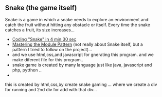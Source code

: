 ## Snake (the game itself)

Snake is a game in which a snake needs to explore an environment and catch the fruit without hitting any obstacle or itself. Every time the snake catches a fruit, its size increases...

- [Coding "Snake" in 4 min 30 sec](https://www.youtube.com/watch?v=xGmXxpIj6vs)
- [Mastering the Module Pattern](https://toddmotto.com/mastering-the-module-pattern/) (not really about Snake itself, but a pattern I tried to follow on the project)...
- and we use html,css,and javascript for gnerating this program. and we make diferent file for this program..
- snake game is created by many language just like java, javascript and php, pytthon ..
- 
this is created by html,css,by create snake gaming ...
where we create a div for running and 2nd div for add with that div...


